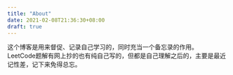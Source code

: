 ```yaml
---
title: "About"
date: 2021-02-08T21:36:30+08:00
draft: true
---
```


这个博客是用来督促、记录自己学习的，同时充当一个备忘录的作用。  
LeetCode题解有网上抄的也有纯自己写的，但都是自己理解之后的，主要是最近记性差，记下来免得总忘。